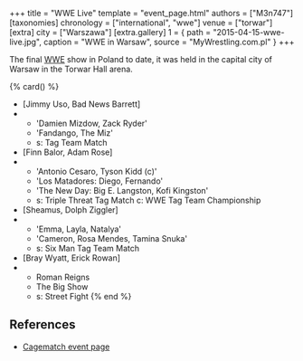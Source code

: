 +++
title = "WWE Live"
template = "event_page.html"
authors = ["M3n747"]
[taxonomies]
chronology = ["international", "wwe"]
venue = ["torwar"]
[extra]
city = ["Warszawa"]
[extra.gallery]
1 = { path = "2015-04-15-wwe-live.jpg", caption = "WWE in Warsaw", source = "MyWrestling.com.pl" }
+++

The final [WWE](@/o/wwe.md) show in Poland to date, it was held in the capital city of Warsaw in the Torwar Hall arena.

{% card() %}
- [Jimmy Uso, Bad News Barrett]
- - 'Damien Mizdow, Zack Ryder'
  - 'Fandango, The Miz'
  - s: Tag Team Match
- [Finn Balor, Adam Rose]
- - 'Antonio Cesaro, Tyson Kidd (c)'
  - 'Los Matadores: Diego, Fernando'
  - 'The New Day: Big E. Langston, Kofi Kingston'
  - s: Triple Threat Tag Match
    c: WWE Tag Team Championship
- [Sheamus, Dolph Ziggler]
- - 'Emma, Layla, Natalya'
  - 'Cameron, Rosa Mendes, Tamina Snuka'
  - s: Six Man Tag Team Match
- [Bray Wyatt, Erick Rowan]
- - Roman Reigns
  - The Big Show
  - s: Street Fight
{% end %}

## References

* [Cagematch event page](https://www.cagematch.net/?id=1&nr=120041)
